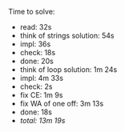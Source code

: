 Time to solve:

- read: 32s
- think of strings solution: 54s
- impl: 36s
- check: 18s
- done: 20s
- think of loop solution: 1m 24s
- impl: 4m 33s
- check: 2s
- fix CE: 1m 9s
- fix WA of one off: 3m 13s
- done: 18s
- _total: 13m 19s_
